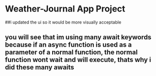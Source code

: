 # Weather-Journal App Project

##i updated the ui so it would be more visually acceptable
## you will see that im using many await keywords because if an async function is used as a parameter of a normal function, the normal function wont wait and will execute, thats why i did these many awaits

